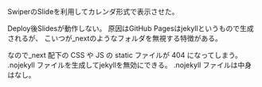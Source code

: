 SwiperのSlideを利用してカレンダ形式で表示させた。


Deploy後Slidesが動作しない。
原因はGitHub Pagesはjekyllというもので生成されるが、
こいつが_nextのようなフォルダを無視する特徴がある。

なので_next 配下の CSS や JS の static ファイルが 404 になってしまう。
.nojekyll ファイルを生成してjekyllを無効にできる。
.nojekyll ファイルは中身はなし。
